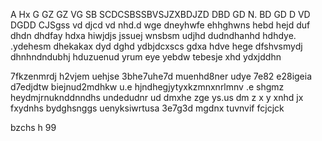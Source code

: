 A Hx  G GZ GZ VG  SB SCDCSBSSBVSJZXBDJZD  DBD GD N.
BD 
GD D
VD 
DGDD CJSgss
vd djcd
vd nhd.d
wge
dneyhwfe
ehhghwns
hebd
hejd
duf
dhdn
dhdfay
hdxa
hiwjdjs
jssuej
wnsbsm
udjhd
dudndhanhd
hdhdye.
.ydehesm
dhekakax
dyd
dghd
ydbjdcxscs
gdxa
hdve
hege
dfshvsmydj
dhnhndndubhj
hduzuenud
yrum
eye
yebdw
tebesje
xhd
ydxjddhn

7fkzenmrdj
h2vjem
uehjse
3bhe7uhe7d
muenhd8ner
udye
7e82
e28igeia
d7edjdtw
biejnud2mdhkw
u.e
hjndhegjytyxkzmnxnrlmnv
.e
shgmz
heydmjrnuknddnndhs
undedudnr
ud
dmxhe
zge
ys.us
dm
z
x
y
xnhd
jx
fxydnhs
bydghsnggs
uenyksiwrtusa
3e7g3d
mgdnx
tuvnvif
fcjcjck 

bzchs
h
99
